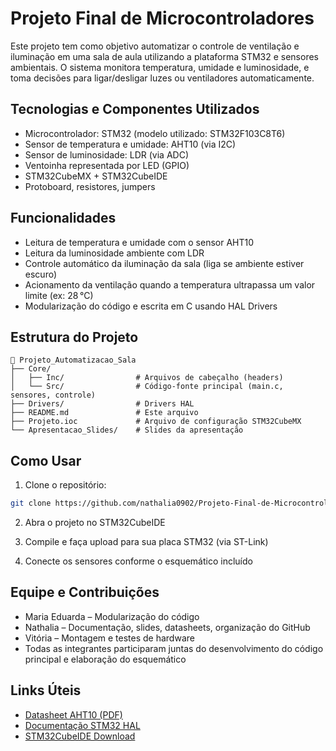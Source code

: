 # Projeto Final de Microcontroladores

Este projeto tem como objetivo automatizar o controle de ventilação e iluminação em uma sala de aula utilizando a plataforma STM32 e sensores ambientais. O sistema monitora temperatura, umidade e luminosidade, e toma decisões para ligar/desligar luzes ou ventiladores automaticamente.

## Tecnologias e Componentes Utilizados

- Microcontrolador: STM32 (modelo utilizado: STM32F103C8T6)
- Sensor de temperatura e umidade: AHT10 (via I2C)
- Sensor de luminosidade: LDR (via ADC)
- Ventoinha representada por LED (GPIO)
- STM32CubeMX + STM32CubeIDE
- Protoboard, resistores, jumpers

## Funcionalidades

- Leitura de temperatura e umidade com o sensor AHT10
- Leitura da luminosidade ambiente com LDR
- Controle automático da iluminação da sala (liga se ambiente estiver escuro)
- Acionamento da ventilação quando a temperatura ultrapassa um valor limite (ex: 28 °C)
- Modularização do código e escrita em C usando HAL Drivers

## Estrutura do Projeto

```
📁 Projeto_Automatizacao_Sala
├── Core/
│   ├── Inc/                # Arquivos de cabeçalho (headers)
│   └── Src/                # Código-fonte principal (main.c, sensores, controle)
├── Drivers/                # Drivers HAL
├── README.md               # Este arquivo
├── Projeto.ioc             # Arquivo de configuração STM32CubeMX
└── Apresentacao_Slides/    # Slides da apresentação
```

## Como Usar

1. Clone o repositório:
```bash
git clone https://github.com/nathalia0902/Projeto-Final-de-Microcontroladores
```

2. Abra o projeto no STM32CubeIDE

3. Compile e faça upload para sua placa STM32 (via ST-Link)

4. Conecte os sensores conforme o esquemático incluído

## Equipe e Contribuições

- Maria Eduarda – Modularização do código
- Nathalia – Documentação, slides, datasheets, organização do GitHub
- Vitória – Montagem e testes de hardware
- Todas as integrantes participaram juntas do desenvolvimento do código principal e elaboração do esquemático

## Links Úteis

- [Datasheet AHT10 (PDF)](https://server4.eca.ir/eshop/AHT10/Aosong_AHT10_en_draft_0c.pdf)
- [Documentação STM32 HAL](https://www.st.com/en/embedded-software/stm32cube-mcu-packages.html)
- [STM32CubeIDE Download](https://www.st.com/en/development-tools/stm32cubeide.html)

